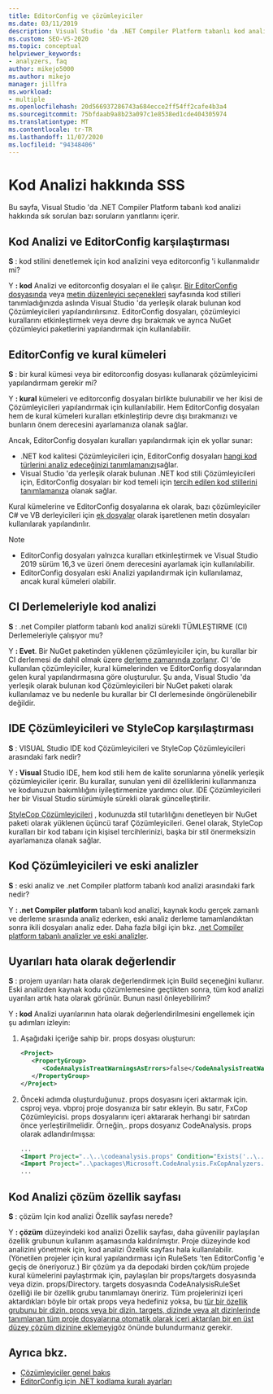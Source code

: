 ```yaml
---
title: EditorConfig ve çözümleyiciler
ms.date: 03/11/2019
description: Visual Studio 'da .NET Compiler Platform tabanlı kod analizi hakkında bilgi edinin. Bkz. EditorConfig dosyaları, kural kümeleri ve diğer konular hakkında soruların yanıtları.
ms.custom: SEO-VS-2020
ms.topic: conceptual
helpviewer_keywords:
- analyzers, faq
author: mikejo5000
ms.author: mikejo
manager: jillfra
ms.workload:
- multiple
ms.openlocfilehash: 20d566937286743a684ecce2ff54ff2cafe4b3a4
ms.sourcegitcommit: 75bfdaab9a8b23a097c1e8538ed1cde404305974
ms.translationtype: MT
ms.contentlocale: tr-TR
ms.lasthandoff: 11/07/2020
ms.locfileid: "94348406"
---
```

# <a name="code-analysis-faq"></a>Kod Analizi hakkında SSS

Bu sayfa, Visual Studio 'da .NET Compiler Platform tabanlı kod analizi hakkında sık sorulan bazı soruların yanıtlarını içerir.

## <a name="code-analysis-versus-editorconfig"></a>Kod Analizi ve EditorConfig karşılaştırması

**S** : kod stilini denetlemek için kod analizini veya editorconfig 'i kullanmalıdır mi?

Y **: kod** Analizi ve editorconfig dosyaları el ile çalışır. [Bir EditorConfig dosyasında](/dotnet/fundamentals/code-analysis/code-style-rule-options) veya [metin düzenleyici seçenekleri](../ide/code-styles-and-code-cleanup.md) sayfasında kod stilleri tanımladığınızda aslında Visual Studio 'da yerleşik olarak bulunan kod Çözümleyicileri yapılandırılırsınız. EditorConfig dosyaları, çözümleyici kurallarını etkinleştirmek veya devre dışı bırakmak ve ayrıca NuGet çözümleyici paketlerini yapılandırmak için kullanılabilir.

## <a name="editorconfig-versus-rule-sets"></a>EditorConfig ve kural kümeleri

**S** : bir kural kümesi veya bir editorconfig dosyası kullanarak çözümleyicimi yapılandırmam gerekir mi?

Y **: kural** kümeleri ve editorconfig dosyaları birlikte bulunabilir ve her ikisi de Çözümleyicileri yapılandırmak için kullanılabilir. Hem EditorConfig dosyaları hem de kural kümeleri kuralları etkinleştirip devre dışı bırakmanızı ve bunların önem derecesini ayarlamanıza olanak sağlar.

Ancak, EditorConfig dosyaları kuralları yapılandırmak için ek yollar sunar:

- .NET kod kalitesi Çözümleyicileri için, EditorConfig dosyaları [hangi kod türlerini analiz edeceğinizi tanımlamanızı](/dotnet/fundamentals/code-analysis/code-quality-rule-options)sağlar.
- Visual Studio 'da yerleşik olarak bulunan .NET kod stili Çözümleyicileri için, EditorConfig dosyaları bir kod temeli için [tercih edilen kod stillerini tanımlamanıza](/dotnet/fundamentals/code-analysis/code-style-rule-options) olanak sağlar.

Kural kümelerine ve EditorConfig dosyalarına ek olarak, bazı çözümleyiciler C# ve VB derleyicileri için [ek dosyalar](../ide/build-actions.md#build-action-values) olarak işaretlenen metin dosyaları kullanılarak yapılandırılır.

> [!NOTE]
> - EditorConfig dosyaları yalnızca kuralları etkinleştirmek ve Visual Studio 2019 sürüm 16,3 ve üzeri önem derecesini ayarlamak için kullanılabilir.
> - EditorConfig dosyaları eski Analizi yapılandırmak için kullanılamaz, ancak kural kümeleri olabilir.

## <a name="code-analysis-in-ci-builds"></a>CI Derlemeleriyle kod analizi

**S** : .net Compiler platform tabanlı kod analizi sürekli TÜMLEŞTIRME (CI) Derlemeleriyle çalışıyor mu?

Y **: Evet**. Bir NuGet paketinden yüklenen çözümleyiciler için, bu kurallar bir CI derlemesi de dahil olmak üzere [derleme zamanında zorlanır](roslyn-analyzers-overview.md#build-errors). CI 'de kullanılan çözümleyiciler, kural kümelerinden ve EditorConfig dosyalarından gelen kural yapılandırmasına göre oluşturulur. Şu anda, Visual Studio 'da yerleşik olarak bulunan kod Çözümleyicileri bir NuGet paketi olarak kullanılamaz ve bu nedenle bu kurallar bir CI derlemesinde öngörülenebilir değildir.

## <a name="ide-analyzers-versus-stylecop"></a>IDE Çözümleyicileri ve StyleCop karşılaştırması

**S** : VISUAL Studio IDE kod Çözümleyicileri ve StyleCop Çözümleyicileri arasındaki fark nedir?

Y **: Visual** Studio IDE, hem kod stili hem de kalite sorunlarına yönelik yerleşik çözümleyiciler içerir. Bu kurallar, sunulan yeni dil özelliklerini kullanmanıza ve kodunuzun bakımlılığını iyileştirmenize yardımcı olur. IDE Çözümleyicileri her bir Visual Studio sürümüyle sürekli olarak güncelleştirilir.

[StyleCop Çözümleyicileri](https://github.com/DotNetAnalyzers/StyleCopAnalyzers) , kodunuzda stil tutarlılığını denetleyen bir NuGet paketi olarak yüklenen üçüncü taraf Çözümleyicileri. Genel olarak, StyleCop kuralları bir kod tabanı için kişisel tercihlerinizi, başka bir stil önermeksizin ayarlamanıza olanak sağlar.

## <a name="code-analyzers-versus-legacy-analysis"></a>Kod Çözümleyicileri ve eski analizler

**S** : eski analiz ve .net Compiler platform tabanlı kod analizi arasındaki fark nedir?

Y **: .net Compiler platform** tabanlı kod analizi, kaynak kodu gerçek zamanlı ve derleme sırasında analiz ederken, eski analiz derleme tamamlandıktan sonra ikili dosyaları analiz eder. Daha fazla bilgi için bkz. [.net Compiler platform tabanlı analizler ve eski analizler](../code-quality/fxcop-analyzers-faq.md#whats-the-difference-between-legacy-fxcop-and-fxcop-analyzers).

## <a name="treat-warnings-as-errors"></a>Uyarıları hata olarak değerlendir

**S** : projem uyarıları hata olarak değerlendirmek için Build seçeneğini kullanır. Eski analizden kaynak kodu çözümlemesine geçtikten sonra, tüm kod analizi uyarıları artık hata olarak görünür. Bunun nasıl önleyebilirim?

Y **: kod** Analizi uyarılarının hata olarak değerlendirilmesini engellemek için şu adımları izleyin:

  1. Aşağıdaki içeriğe sahip bir. props dosyası oluşturun:

     ```xml
     <Project>
        <PropertyGroup>
           <CodeAnalysisTreatWarningsAsErrors>false</CodeAnalysisTreatWarningsAsErrors>
        </PropertyGroup>
     </Project>
     ```

  2. Önceki adımda oluşturduğunuz. props dosyasını içeri aktarmak için. csproj veya. vbproj proje dosyanıza bir satır ekleyin. Bu satır, FxCop Çözümleyicisi. props dosyalarını içeri aktararak herhangi bir satırdan önce yerleştirilmelidir. Örneğin,. props dosyanız CodeAnalysis. props olarak adlandırılmışsa:

     ```xml
     ...
     <Import Project="..\..\codeanalysis.props" Condition="Exists('..\..\codeanalysis.props')" />
     <Import Project="..\packages\Microsoft.CodeAnalysis.FxCopAnalyzers.2.6.5\build\Microsoft.CodeAnalysis.FxCopAnalyzers.props" Condition="Exists('..\packages\Microsoft.CodeAnalysis.FxCopAnalyzers.2.6.5\build\Microsoft.CodeAnalysis.FxCopAnalyzers.props')" />
     ...
     ```

## <a name="code-analysis-solution-property-page"></a>Kod Analizi çözüm özellik sayfası

**S** : çözüm Için kod analizi Özellik sayfası nerede?

Y **: çözüm** düzeyindeki kod analizi Özellik sayfası, daha güvenilir paylaşılan özellik grubunun kullanım aşamasında kaldırılmıştır. Proje düzeyinde kod analizini yönetmek için, kod analizi Özellik sayfası hala kullanılabilir. (Yönetilen projeler için kural yapılandırması için RuleSets 'ten EditorConfig 'e geçiş de öneriyoruz.)  Bir çözüm ya da depodaki birden çok/tüm projede kural kümelerini paylaştırmak için, paylaşılan bir props/targets dosyasında veya dizin. props/Directory. targets dosyasında CodeAnalysisRuleSet özelliği ile bir özellik grubu tanımlamayı öneririz. Tüm projelerinizi içeri aktardıkları böyle bir ortak props veya hedefiniz yoksa, bu [tür bir özellik grubunu bir dizin. props veya bir dizin. targets, dizinde veya alt dizinlerinde tanımlanan tüm proje dosyalarına otomatik olarak içeri aktarılan bir en üst düzey çözüm dizinine eklemeyi](../msbuild/customize-your-build.md)göz önünde bulundurmanız gerekir.

## <a name="see-also"></a>Ayrıca bkz.

- [Çözümleyiciler genel bakış](roslyn-analyzers-overview.md)
- [EditorConfig için .NET kodlama kuralı ayarları](/dotnet/fundamentals/code-analysis/code-style-rule-options)